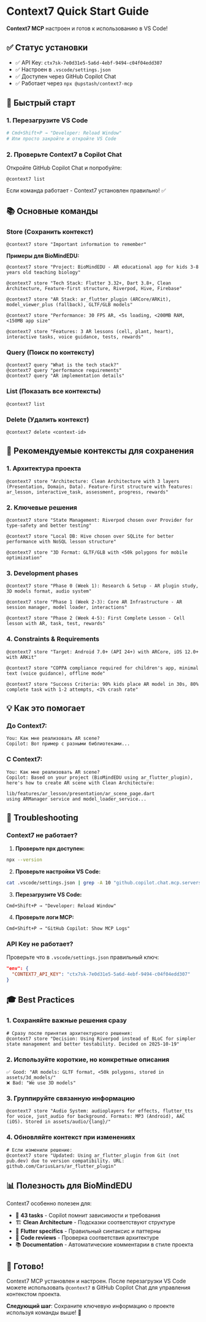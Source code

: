 # Context7 Quick Start Guide

**Context7 MCP** настроен и готов к использованию в VS Code!

## ✅ Статус установки

- ✅ API Key: `ctx7sk-7e0d31e5-5a6d-4ebf-9494-c04f04edd307`
- ✅ Настроен в `.vscode/settings.json`
- ✅ Доступен через GitHub Copilot Chat
- ✅ Работает через `npx @upstash/context7-mcp`

## 🚀 Быстрый старт

### 1. Перезагрузите VS Code
```bash
# Cmd+Shift+P → "Developer: Reload Window"
# Или просто закройте и откройте VS Code
```

### 2. Проверьте Context7 в Copilot Chat
Откройте GitHub Copilot Chat и попробуйте:
```
@context7 list
```

Если команда работает - Context7 установлен правильно! ✅

## 📚 Основные команды

### Store (Сохранить контекст)
```
@context7 store "Important information to remember"
```

**Примеры для BioMindEDU:**
```
@context7 store "Project: BioMindEDU - AR educational app for kids 3-8 years old teaching biology"

@context7 store "Tech Stack: Flutter 3.32+, Dart 3.8+, Clean Architecture, Feature-first structure, Riverpod, Hive, Firebase"

@context7 store "AR Stack: ar_flutter_plugin (ARCore/ARKit), model_viewer_plus (fallback), GLTF/GLB models"

@context7 store "Performance: 30 FPS AR, <5s loading, <200MB RAM, <150MB app size"

@context7 store "Features: 3 AR lessons (cell, plant, heart), interactive tasks, voice guidance, tests, rewards"
```

### Query (Поиск по контексту)
```
@context7 query "What is the tech stack?"
@context7 query "performance requirements"
@context7 query "AR implementation details"
```

### List (Показать все контексты)
```
@context7 list
```

### Delete (Удалить контекст)
```
@context7 delete <context-id>
```

## 🎯 Рекомендуемые контексты для сохранения

### 1. Архитектура проекта
```
@context7 store "Architecture: Clean Architecture with 3 layers (Presentation, Domain, Data). Feature-first structure with features: ar_lesson, interactive_task, assessment, progress, rewards"
```

### 2. Ключевые решения
```
@context7 store "State Management: Riverpod chosen over Provider for type-safety and better testing"

@context7 store "Local DB: Hive chosen over SQLite for better performance with NoSQL lesson structure"

@context7 store "3D Format: GLTF/GLB with <50k polygons for mobile optimization"
```

### 3. Development phases
```
@context7 store "Phase 0 (Week 1): Research & Setup - AR plugin study, 3D models format, audio system"

@context7 store "Phase 1 (Week 2-3): Core AR Infrastructure - AR session manager, model loader, interactions"

@context7 store "Phase 2 (Week 4-5): First Complete Lesson - Cell lesson with AR, task, test, rewards"
```

### 4. Constraints & Requirements
```
@context7 store "Target: Android 7.0+ (API 24+) with ARCore, iOS 12.0+ with ARKit"

@context7 store "COPPA compliance required for children's app, minimal text (voice guidance), offline mode"

@context7 store "Success Criteria: 90% kids place AR model in 30s, 80% complete task with 1-2 attempts, <1% crash rate"
```

## 💡 Как это помогает

### До Context7:
```
You: Как мне реализовать AR scene?
Copilot: Вот пример с разными библиотеками...
```

### С Context7:
```
You: Как мне реализовать AR scene?
Copilot: Based on your project (BioMindEDU using ar_flutter_plugin), 
here's how to create AR scene with Clean Architecture:

lib/features/ar_lesson/presentation/ar_scene_page.dart
using ARManager service and model_loader_service...
```

## 🔧 Troubleshooting

### Context7 не работает?

1. **Проверьте npx доступен:**
```bash
npx --version
```

2. **Проверьте настройки VS Code:**
```bash
cat .vscode/settings.json | grep -A 10 "github.copilot.chat.mcp.servers"
```

3. **Перезагрузите VS Code:**
```
Cmd+Shift+P → "Developer: Reload Window"
```

4. **Проверьте логи MCP:**
```
Cmd+Shift+P → "GitHub Copilot: Show MCP Logs"
```

### API Key не работает?

Проверьте что в `.vscode/settings.json` правильный ключ:
```json
"env": {
  "CONTEXT7_API_KEY": "ctx7sk-7e0d31e5-5a6d-4ebf-9494-c04f04edd307"
}
```

## 🎓 Best Practices

### 1. Сохраняйте важные решения сразу
```
# Сразу после принятия архитектурного решения:
@context7 store "Decision: Using Riverpod instead of BLoC for simpler state management and better testability. Decided on 2025-10-19"
```

### 2. Используйте короткие, но конкретные описания
```
✅ Good: "AR models: GLTF format, <50k polygons, stored in assets/3d_models/"
❌ Bad: "We use 3D models"
```

### 3. Группируйте связанную информацию
```
@context7 store "Audio System: audioplayers for effects, flutter_tts for voice, just_audio for background. Formats: MP3 (Android), AAC (iOS). Stored in assets/audio/{lang}/"
```

### 4. Обновляйте контекст при изменениях
```
# Если изменили решение:
@context7 store "Updated: Using ar_flutter_plugin from Git (not pub.dev) due to version compatibility. URL: github.com/CariusLars/ar_flutter_plugin"
```

## 📊 Полезность для BioMindEDU

Context7 особенно полезен для:
- 🎯 **43 tasks** - Copilot помнит зависимости и требования
- 🏗️ **Clean Architecture** - Подсказки соответствуют структуре
- 📱 **Flutter specifics** - Правильный синтаксис и паттерны
- 🔄 **Code reviews** - Проверка соответствия архитектуре
- 📚 **Documentation** - Автоматические комментарии в стиле проекта

## 🚀 Готово!

Context7 MCP установлен и настроен. После перезагрузки VS Code можете использовать `@context7` в GitHub Copilot Chat для управления контекстом проекта.

**Следующий шаг**: Сохраните ключевую информацию о проекте используя команды выше! 🎉
